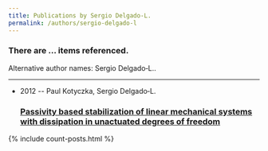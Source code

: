 ```yaml
---
title: Publications by Sergio Delgado‐L.
permalink: /authors/sergio-delgado-l
---
```


<h3 id="number-posts">There are ... items referenced.</h3>
<p id='info-authors'>Alternative author names: Sergio Delgado‐L..</p>
<hr />
<ul class="post-list">
<li><span class='post-meta'>2012 -- Paul Kotyczka, Sergio Delgado‐L.</span><h3><a class='post-link' href="{{ site.baseurl }}/passivity-based-stabilization-of-linear-mechanical-systems-with-dissipation-in-unactuated-degrees-of-freedom">Passivity based stabilization of linear mechanical systems with dissipation in unactuated degrees of freedom</a></h3></li>

</ul>
{% include count-posts.html %}
